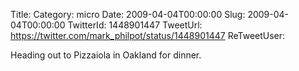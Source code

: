 Title: 
Category: micro
Date: 2009-04-04T00:00:00
Slug: 2009-04-04T00:00:00
TwitterId: 1448901447
TweetUrl: https://twitter.com/mark_philpot/status/1448901447
ReTweetUser: 

Heading out to Pizzaiola in Oakland for dinner.